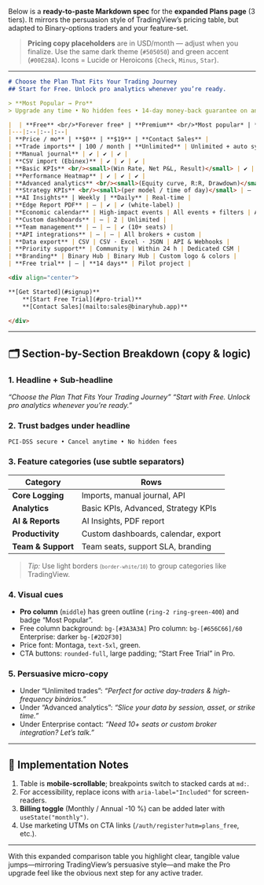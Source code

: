 Below is a **ready-to-paste Markdown spec** for the **expanded Plans page** (3 tiers).
It mirrors the persuasion style of TradingView’s pricing table, but adapted to Binary-options traders and your feature-set.

> **Pricing copy placeholders** are in USD/month — adjust when you finalize.
> Use the same dark theme (`#505050`) and green accent (`#00E28A`).
> Icons = Lucide or Heroicons (`Check`, `Minus`, `Star`).

---

```markdown
# Choose the Plan That Fits Your Trading Journey
## Start for Free. Unlock pro analytics whenever you’re ready.

> **Most Popular → Pro**  
> Upgrade any time • No hidden fees • 14-day money-back guarantee on annual plans

|  | **Free** <br/>*Forever free* | **Premium** <br/>*Most popular* | **Enterprise** <br/>*Custom* |
|---|:--|:--|:--|
| **Price / mo** | **$0** | **$19** | **Contact Sales** |
| **Trade imports** | 100 / month | **Unlimited** | Unlimited + auto sync |
| **Manual journal** | ✔︎ | ✔︎ | ✔︎ |
| **CSV import (Ebinex)** | ✔︎ | ✔︎ | ✔︎ |
| **Basic KPIs** <br/><small>(Win Rate, Net P&L, Result)</small> | ✔︎ | ✔︎ | ✔︎ |
| **Performance Heatmap** | ✔︎ | ✔︎ | ✔︎ |
| **Advanced analytics** <br/><small>(Equity curve, R:R, Drawdown)</small> | — | ✔︎ | ✔︎ |
| **Strategy KPIs** <br/><small>(per model / time of day)</small> | — | ✔︎ | ✔︎ |
| **AI Insights** | Weekly | **Daily** | Real-time |
| **Edge Report PDF** | — | ✔︎ | ✔︎ (white-label) |
| **Economic calendar** | High-impact events | All events + filters | All + team alerts |
| **Custom dashboards** | — | 2 | Unlimited |
| **Team management** | — | — | ✔︎ (10+ seats) |
| **API integrations** | — | — | All brokers + custom |
| **Data export** | CSV | CSV · Excel · JSON | API & Webhooks |
| **Priority support** | Community | Within 24 h | Dedicated CSM |
| **Branding** | Binary Hub | Binary Hub | Custom logo & colors |
| **Free trial** | — | **14 days** | Pilot project |

<div align="center">

**[Get Started](#signup)**
    **[Start Free Trial](#pro-trial)**
    **[Contact Sales](mailto:sales@binaryhub.app)**

</div>
```

---

## 🗂️ Section-by-Section Breakdown (copy & logic)

### 1. Headline + Sub-headline

*“Choose the Plan That Fits Your Trading Journey”*
*“Start with Free. Unlock pro analytics whenever you’re ready.”*

### 2. Trust badges under headline

`PCI-DSS secure • Cancel anytime • No hidden fees`

### 3. Feature categories (use subtle separators)

| Category           | Rows                                |
| ------------------ | ----------------------------------- |
| **Core Logging**   | Imports, manual journal, API        |
| **Analytics**      | Basic KPIs, Advanced, Strategy KPIs |
| **AI & Reports**   | AI Insights, PDF report             |
| **Productivity**   | Custom dashboards, calendar, export |
| **Team & Support** | Team seats, support SLA, branding   |

> *Tip:* Use light borders <small>(`border-white/10`)</small> to group categories like TradingView.

### 4. Visual cues

* **Pro column** (`middle`) has green outline (`ring-2 ring-green-400`) and badge “Most Popular”.
* Free column background: `bg-[#3A3A3A]`
  Pro column: `bg-[#656C66]/60`
  Enterprise: darker `bg-[#2D2F30]`
* Price font: Montaga, `text-5xl`, green.
* CTA buttons: `rounded-full`, large padding; “Start Free Trial” in Pro.

### 5. Persuasive micro-copy

* Under “Unlimited trades”: *“Perfect for active day-traders & high-frequency binários.”*
* Under “Advanced analytics”: *“Slice your data by session, asset, or strike time.”*
* Under Enterprise contact: *“Need 10+ seats or custom broker integration? Let’s talk.”*

---

## 🔧 Implementation Notes

1. Table is **mobile-scrollable**; breakpoints switch to stacked cards at `md:`.
2. For accessibility, replace icons with `aria-label="Included"` for screen-readers.
3. **Billing toggle** (Monthly / Annual -10 %) can be added later with `useState("monthly")`.
4. Use marketing UTMs on CTA links (`/auth/register?utm=plans_free`, etc.).

---

With this expanded comparison table you highlight clear, tangible value jumps—mirroring TradingView’s persuasive style—and make the Pro upgrade feel like the obvious next step for any active trader.
